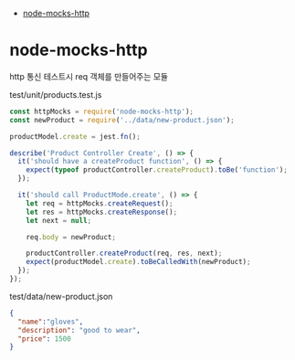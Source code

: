 <!-- TOC -->

- [node-mocks-http](#node-mocks-http)

<!-- /TOC -->

# node-mocks-http
http 통신 테스트시 req 객체를 만들어주는 모듈

test/unit/products.test.js
``` javascript
const httpMocks = require('node-mocks-http');
const newProduct = require('../data/new-product.json');

productModel.create = jest.fn();

describe('Product Controller Create', () => {
  it('should have a createProduct function', () => {
    expect(typeof productController.createProduct).toBe('function');
  });

  it('should call ProductMode.create', () => {
    let req = httpMocks.createRequest();
    let res = httpMocks.createResponse();
    let next = null;

    req.body = newProduct;

    productController.createProduct(req, res, next);
    expect(productModel.create).toBeCalledWith(newProduct);
  });
});
```

test/data/new-product.json
``` json
{
  "name":"gloves",
  "description": "good to wear",
  "price": 1500
}
```